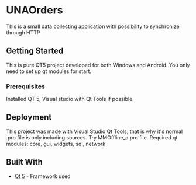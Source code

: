 # UNAOrders

This is a small data collecting application with possibility to synchronize through HTTP

## Getting Started

This is pure QT5 project developed for both Windows and Android. You only need to set up qt modules for start.

### Prerequisites

Installed QT 5, Visual studio with Qt Tools if possible.

## Deployment

This project was made with Visual Studio Qt Tools, that is why it's normal .pro file is only including sources. Try MMOffline_a.pro file. Required qt modules: core, gui, widgets, sql, network

## Built With

* [Qt 5](http://www.qt.io/) - Framework used
